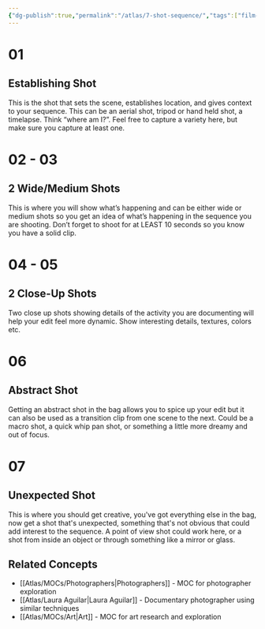 ```yaml
---
{"dg-publish":true,"permalink":"/atlas/7-shot-sequence/","tags":["film-production","🌲"],"updated":"2025-10-07T14:24:50.843-07:00"}
---
```



# 01

## Establishing Shot

This is the shot that sets the scene, establishes location, and gives context to your sequence. This can be an aerial shot, tripod or hand held shot, a timelapse. Think “where am I?”. Feel free to capture a variety here, but make sure you capture at least one.

# 02 - 03

## 2 Wide/Medium Shots

This is where you will show what’s happening and can be either wide or medium shots so you get an idea of what’s happening in the sequence you are shooting. Don’t forget to shoot for at LEAST 10 seconds so you know you have a solid clip.

# 04 - 05

## 2 Close-Up Shots

Two close up shots showing details of the activity you are documenting will help your edit feel more dynamic. Show interesting details, textures, colors etc.

# 06

## Abstract Shot

Getting an abstract shot in the bag allows you to spice up your edit but it can also be used as a transition clip from one scene to the next. Could be a macro shot, a quick whip pan shot, or something a little more dreamy and out of focus.

# 07

## Unexpected Shot

This is where you should get creative, you've got everything else in the bag, now get a shot that's unexpected, something that's not obvious that could add interest to the sequence. A point of view shot could work here, or a shot from inside an object or through something like a mirror or glass.

## Related Concepts
- [[Atlas/MOCs/Photographers\|Photographers]] - MOC for photographer exploration
- [[Atlas/Laura Aguilar\|Laura Aguilar]] - Documentary photographer using similar techniques
- [[Atlas/MOCs/Art\|Art]] - MOC for art research and exploration
